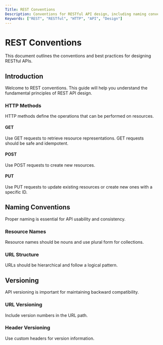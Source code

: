 ```yaml
---
Title: REST Conventions
Description: Conventions for RESTful API design, including naming conventions, versioning conventions, and best practices.
Keywords: ["REST", "RESTful", "HTTP", "API", "Design"]
---
```


# REST Conventions

This document outlines the conventions and best practices for designing RESTful APIs.

## Introduction

Welcome to REST conventions. This guide will help you understand the fundamental principles of REST API design.

### HTTP Methods

HTTP methods define the operations that can be performed on resources.

#### GET

Use GET requests to retrieve resource representations. GET requests should be safe and idempotent.

#### POST

Use POST requests to create new resources.

#### PUT

Use PUT requests to update existing resources or create new ones with a specific ID.

## Naming Conventions

Proper naming is essential for API usability and consistency.

### Resource Names

Resource names should be nouns and use plural form for collections.

### URL Structure

URLs should be hierarchical and follow a logical pattern.

## Versioning

API versioning is important for maintaining backward compatibility.

### URL Versioning

Include version numbers in the URL path.

### Header Versioning

Use custom headers for version information.